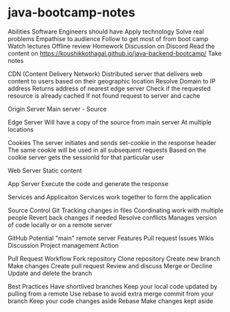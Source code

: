 # java-bootcamp-notes
Abilities Software Engineers should have
  Apply technology
  Solve real problems
  Empathise to audience
Follow to get most of from boot camp
  Watch lectures
  Offline review
  Homework
  Discussion on Discord
  Read the content on https://koushikkothagal.github.io/java-backend-bootcamp/
  Take notes

CDN  (Content Delivery Network)
  Distributed server that delivers web content to users  based on their geographic location
  Resolve Domain to IP  address
  Returns address of nearest edge  server
  Check if the requested resource is already cached
  If not found  request to server and cache

Origin Server
  Main server - Source

Edge Server
  Will have a copy of the source from main server
  At multiple locations

Cookies
  The server initiates and sends set-cookie in the response header
  The same cookie will be used in all subsequent requests
  Based on the cookie server gets the sessionId for that particular user

Web Server
  Static content
  
App Server
  Execute the code and generate the response

Services and Applicaiton
  Services work together to form the application

Source Control
Git
  Tracking changes  in  files
  Coordinating work with multiple people
  Revert back changes if needed
  Resolve conflicts
  Manages version of code locally or on a remote server

GitHub
  Potential "main" remote server
  Features
    Pull request
    Issues
    Wikis
    Discussion
    Project management
    Action
    
Pull Request Workflow
  Fork repository
  Clone repository
  Create new branch
  Make changes
  Create pull request
  Review and discuss
  Merge or Decline
  Update and delete the branch

Best Practices 
  Have shortlived branches
  Keep your local code updated by pulling from a remote 
  Use rebase to avoid  extra merge commit from your  branch
    Keep your code changes aside
    Rebase 
    Make changes kept aside

  
